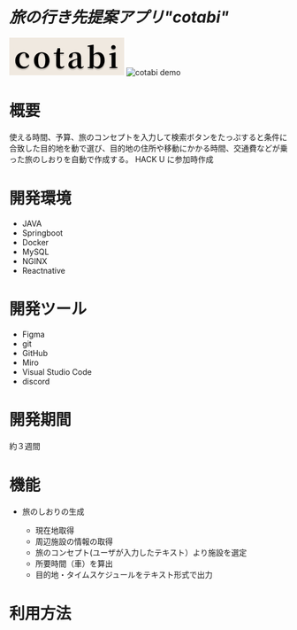 # *旅の行き先提案アプリ"cotabi"* 


![cotabi title](app/react-expo/assets/logo.png)
![cotabi demo](cotabi-demo.gif)

# 概要
使える時間、予算、旅のコンセプトを入力して検索ボタンをたっぷすると条件に合致した目的地を動で選び、目的地の住所や移動にかかる時間、交通費などが乗った旅のしおりを自動で作成する。
HACK U に参加時作成

# 開発環境 <!--　必要であればver等追記してください -->
- JAVA
- Springboot
- Docker
- MySQL
- NGINX
- Reactnative

# 開発ツール
- Figma
- git
- GitHub
- Miro
- Visual Studio Code
- discord

# 開発期間

約３週間 

# 機能
- 旅のしおりの生成

  - 現在地取得
  - 周辺施設の情報の取得
  - 旅のコンセプト(ユーザが入力したテキスト）より施設を選定
  - 所要時間（車）を算出
  - 目的地・タイムスケジュールをテキスト形式で出力

# 利用方法



